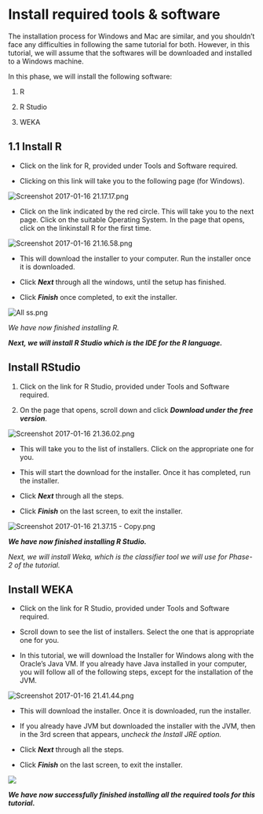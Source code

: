 # Install required tools & software

The installation process for Windows and Mac are similar, and you shouldn’t face any difficulties in following the same tutorial for both. However, in this tutorial, we will assume that the softwares will be downloaded and installed to a Windows machine.

In this phase, we will install the following software:

1. R

2. R Studio

3. WEKA

## 1.1 Install R

* Click on the link for R, provided under Tools and Software required.

* Clicking on this link will take you to the following page \(for Windows\).



![](https://lh5.googleusercontent.com/eZI29ldeF9EtIhwHoGP3BFDHJtGiNd2OmHgwgn8Q5fJb10yUcACPjbNHBpLRUJHBJdPCPxrQVTYhYjx8vFZ0e2V3DZ39xuJmtRw371lGQJzXEu_MdSqmif3ZzwAVfi45EtnUIy4 "Screenshot 2017-01-16 21.17.17.png")

* Click on the link indicated by the red circle. This will take you to the next page. Click on the suitable Operating System. In the page that opens, click on the linkinstall R for the first time.

![](https://lh5.googleusercontent.com/Iw2QoCUCmtPtBPYy--IMemOVBFUV6y0PCl6fp-lKlxvWl-iQpEQM4SsWkprHrPyxlmN8M1PQ_b7fofhg5je_jFA7TU8OGU6h63nLRK7riOUvwasml3q0VhINZ0RdWHH3JB2p2aM "Screenshot 2017-01-16 21.16.58.png")

* This will download the installer to your computer. Run the installer once it is downloaded.

* Click _**Next**_ through all the windows, until the setup has finished.

* Click _**Finish**_ once completed, to exit the installer.

  


![](https://lh6.googleusercontent.com/4a507k_3RXrylKKJxbvo9R3acZt8Szwes1ZStTZFjJ54DCigRZJEvWk722XwvjJLp6lrQ8bEt0EK17EjCbuBRJI4sUBlGWTxywX79UTWWAzhLfpeHxOAw01USgFt6Snadak-uiw "All ss.png")

_We have now finished installing R._

_**Next, we will install R Studio which is the IDE for the R language.**_



## Install RStudio

1. Click on the link for R Studio, provided under Tools and Software required.

2. On the page that opens, scroll down and click _**Download under the free version**_.

![](https://lh4.googleusercontent.com/_t9JEmTuo5rQHfrfNTYzK9ZD9eEhP4jpDqN2Kp_e3aFOOQvyP4p4ZtjpG86zimXZErAdV2WW--JwnfEIMQz7oQI_FMxEmLeuopN8Vwgz8DT5knXlusJmOmHVag-GWzzVBu-k2ck "Screenshot 2017-01-16 21.36.02.png")

* This will take you to the list of installers. Click on the appropriate one for you.

* This will start the download for the installer. Once it has completed, run the installer.

* Click _**Next**_ through all the steps.

* Click _**Finish**_ on the last screen, to exit the installer.

![](https://lh6.googleusercontent.com/aXoVaC8EVGLzXvFybZXaZtyoAysSk305mpKPvI1Jv-rji8fBzznfhLOPJQ-kTcOyzNvJ1STQlIJVpK_ioKYq0aroPvK9NClRut_ikdnploFwmaRjTExTR0HIUdKRohwvpO5Lrg4 "Screenshot 2017-01-16 21.37.15 - Copy.png")

_**We have now finished installing R Studio.**_

_Next, we will install Weka, which is the classifier tool we will use for Phase-2 of the tutorial._



## Install WEKA

* Click on the link for R Studio, provided under Tools and Software required.

* Scroll down to see the list of installers. Select the one that is appropriate one for you.

* In this tutorial, we will download the Installer for Windows along with the Oracle’s Java VM. If you already have Java installed in your computer, you will follow all of the following steps, except for the installation of the JVM.



![](https://lh3.googleusercontent.com/kTMJoECFFiJBEvQ0pznv3AUY0ITBWjsUIfgarKXbszv06SvBWRS1R-BeaYsiqFJ31idLHNQ69Yclawa7R47bp67sALCWMTVxNHX4OD2ZMftxazijGafZzse9DGbZq3Uf8ZPkYVY "Screenshot 2017-01-16 21.41.44.png")  


* This will download the installer. Once it is downloaded, run the installer.

* If you already have JVM but downloaded the installer with the JVM, then in the 3rd screen that appears, _uncheck the Install JRE option._

* Click _**Next**_ through all the steps.

* Click _**Finish**_ on the last screen, to exit the installer.

![](https://lh6.googleusercontent.com/MliwQEMfkbuDiNAbErNjW_GkBwYgbOKTYPp0BaSdmBJNcBENaoIrcgDqhjTD786B0z_QoIeYmIrdaZAhcvAjcNuAIrkeZMLTpWQHI7-lAbZCtQygzG9YNK5LYPRHn25pJDpMlVQ)

_**We have now successfully finished installing all the required tools for this tutorial.**_

  


